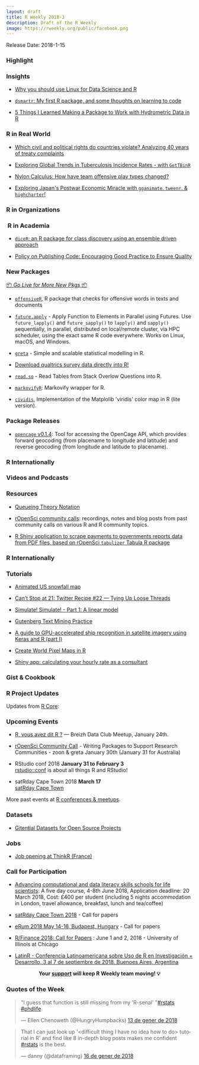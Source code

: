 ```yaml
---
layout: draft
title: R Weekly 2018-3
description: Draft of the R Weekly
image: https://rweekly.org/public/facebook.png
---
```


Release Date: 2018-1-15

###  Highlight



### Insights

+ [Why you should use Linux for Data Science and R](https://pat-s.github.io/post/windows_vs_linux/)

+ [`dsmartr`: My first R package, and some thoughts on learning to code](https://obrl-soil.github.io/dsmartr-announcement/)

+ [5 Things I Learned Making a Package to Work with Hydrometric Data in R](https://ropensci.org/blog/2018/01/16/tidyhydat/)

### R in Real World

+ [Which civil and political rights do countries violate? Analyzing 40 years of treaty complaints](https://rayms.github.io/2018-01-13-civil-political-rights/)

+ [Exploring Global Trends in Tuberculosis Incidence Rates - with `GetTBinR`](https://www.samabbott.co.uk/post/intro-gettbinr/)

+ [Nylon Calculus: How have team offensive play types changed?](https://fansided.com/2018/01/16/nylon-calculus-team-offensive-play-types-changed/)

+ [Exploring Japan's Postwar Economic Miracle with `gganimate`, `tweenr`, & `highcharter`!](https://ryo-n7.github.io/2018-01-12-japan-postwar-economic-recovery/)

###  R in Organizations




###  R in Academia

+ [`diceR`: an R package for class discovery using an ensemble driven approach](https://link.springer.com/epdf/10.1186/s12859-017-1996-y?author_access_token=KomHe9QDFfJ_X-eOh1FeK2_BpE1tBhCbnbw3BuzI2ROfzv9z94cjHSpLwm63deDBdyqr0PKFT3ZTpIs9gSBWKU18t-ijb6dwPoOQRyvPhDCwR_LDwiT_bC5OdSUACCuvAJEbcB2IgctB2EXCFZumlA%3D%3D)

+ [Policy on Publishing Code: Encouraging Good Practice to Ensure Quality](https://methodsblog.wordpress.com/2018/01/16/publishing-code/)

###  New Packages

<p class="added-hostname"><a href="https://rweekly.org/live" target="_blank" class="externalLink">📦 <i>Go Live for More New Pkgs</i> 📦</a></p>

+ [`offensiveR`](https://github.com/EmilHvitfeldt/offensiveR), R package that checks for offensive words in texts and documents

+ [`future.apply`](https://cran.r-project.org/package=future.apply) - Apply Function to Elements in Parallel using Futures.  Use `future_lapply()` and `future_sapply()` to `lapply()` and `sapply()` sequentially, in parallel, distributed on local/remote cluster, via HPC scheduler, using the exact same R code everywhere. Works on Linux, macOS, and Windows.

+ [`greta`](https://greta-dev.github.io/greta/) - Simple and scalable statistical modelling in R.

+ [Download qualtrics survey data directly into R! ](https://github.com/JasperHG90/qualtRics)

+ [`read.so`](https://github.com/alistaire47/read.so) - Read Tables from Stack Overlow Questions into R.

+ [`markovifyR`](https://github.com/abresler/markovifyR): Markovify wrapper for R.

+ [`cividis`](https://github.com/marcosci/cividis), Implementation of the Matplolib 'viridis' color map in R (lite version).

### Package Releases

+ [`opencage` v0.1.4](https://cran.r-project.org/web/packages/opencage/index.html): Tool for accessing the OpenCage API, which provides forward geocoding (from placename to longitude and latitude) and reverse geocoding (from longitude and latitude to placename).


###  R Internationally



###  Videos and Podcasts



###  Resources

+ [Queueing Theory Notation](https://roh.engineering/post/queueing-notation/)

+ [rOpenSci community calls](http://communitycalls.ropensci.org/): recordings, notes and blog posts from past community calls on various R and R community topics.

+ [R Shiny application to scrape payments to governments reports data from PDF files, based on rOpenSci `tabulizer` Tabula R package](https://github.com/NRGI/pdf-scraper)


### R Internationally



###  Tutorials

+ [Animated US snowfall map](http://strimas.com/r/snowfall/)

+ [Can’t Stop at 21: Twitter Recipe #22 — Tying Up Loose Threads](https://rud.is/b/2018/01/15/cant-stop-at-21-twitter-recipe-22-tying-up-loose-threads/)

+ [Simulate! Simulate! - Part 1: A linear model ](https://aosmith.rbind.io/2018/01/09/simulate-simulate-part1/)

+ [Gutenberg Text Mining Practice](http://rpubs.com/mrwarn/349518)

+ [A guide to GPU-accelerated ship recognition in satellite imagery using Keras and R (part I)](https://appsilondatascience.com/blog/rstats/2018/01/16/keras.html)

+ [Create World Pixel Maps in R](https://taraskaduk.com/2017/11/26/pixel-maps/)

+ [Shiny app: calculating your hourly rate as a consultant](https://taraskaduk.com/2018/01/13/shiny_rate/)

<!--<div class="post-more-begin"></div><div class="post-more-end"></div>-->

### Gist & Cookbook



###  R Project Updates

Updates from [R Core](http://developer.r-project.org/blosxom.cgi/R-devel/NEWS):


###  Upcoming Events

+ [R, vous avez dit R ?](https://www.meetup.com/fr-FR/Breizh-Data-Club/events/246482043/) — Breizh Data Club Meetup, January 24th.

+ [rOpenSci Community Call](https://ropensci.org/blog/2018/01/03/comm-call-v15/) - Writing Packages to Support Research Communities - zoon & greta
January 30th (January 31 for Australia)

+ RStudio conf 2018 **January 31 to February 3** <br />
[rstudio::conf](https://www.rstudio.com/conference/) is about all things R and RStudio!

+ satRday Cape Town 2018 **March 17** <br />
[satRday Cape Town](http://capetown2018.satrdays.org/)

<!-- + R/Finance 2018 **June 1 and 2** <br />
[Applied Finance with R](http://www.rinfinance.com).

+ [CascadiaRConf](https://cascadiarconf.com/) **June 2, 2018**
Portland, OR, US

+ [7eme Rencontres R](https://r2018-rennes.sciencesconf.org/)  **5 & 6 July 2018** <br />
Rennes - Agrocampus

+ useR! 2018 **July 10, 2018** <br />
The annual useR! conference is the main meeting of the international R user and developer community. -->

More past events at [R conferences & meetups](https://conf.rweekly.org).

### Datasets

+ [Gitential Datasets for Open Source Projects](https://github.com/gitential/datasets)


### Jobs

+ [Job opening at ThinkR (France)](https://thinkr.fr/rejoindre-thinkr/)

###  Call for Participation

+ [Advancing computational and data literacy skills schools for life scientists](http://www.nhm.ac.uk/our-science/courses-and-students/advancing-computational-and-data-literacy-for-life-scientists.html): A five day course, 4-8th June 2018, Application deadline: 20 March 2018, Cost: £400 per student (including 5 nights accommodation in London, travel allowance, breakfast, lunch and tea/coffee)

+ [satRday Cape Town 2018](http://capetown2018.satrdays.org/#callforpapers) - Call for papers

+ [eRum 2018 May 14-16, Budapest, Hungary](http://2018.erum.io/#cfp) - Call for papers

+ [R/Finance 2018: Call for Papers](http://blog.fosstrading.com/2018/01/rfinance-2018-call-for-papers.html) : June 1 and 2, 2018 - University of Illinois at Chicago

+ [LatinR - Conferencia Latinoamericana sobre Uso de R en Investigación + Desarrollo, 3 al 7 de septiembre de 2018, Buenoes Aires, Argentina](http://47jaiio.sadio.org.ar/index.php?q=node/125)

<p class="hide-support added-hostname support-rweekly" style="text-align: center;font-weight: bold;">Your <a class="non-visited externalLink" href="https://www.patreon.com/rweekly" onclick="pas(this)">support</a> will keep R Weekly team moving! 💡</p>

###  Quotes of the Week

<blockquote class="twitter-tweet" data-lang="ca"><p lang="en" dir="ltr">&quot;I guess that function is still missing from my &#39;R-senal&#39; &quot;<a href="https://twitter.com/hashtag/rstats?src=hash&amp;ref_src=twsrc%5Etfw">#rstats</a> <a href="https://twitter.com/hashtag/phdlife?src=hash&amp;ref_src=twsrc%5Etfw">#phdlife</a></p>&mdash; Ellen Chenoweth (@HungryHumpbacks) <a href="https://twitter.com/HungryHumpbacks/status/952285897449357312?ref_src=twsrc%5Etfw">13 de gener de 2018</a></blockquote>

<blockquote class="twitter-tweet" data-lang="ca"><p lang="en" dir="ltr">That I can just look up &#39;&lt;difficult thing I have no idea how to do&gt; tutorial in R&#39; and find like 8 in-depth blog posts makes me confident <a href="https://twitter.com/hashtag/rstats?src=hash&amp;ref_src=twsrc%5Etfw">#rstats</a> is the best.</p>&mdash; danny (@dataframing) <a href="https://twitter.com/dataframing/status/953115551060066304?ref_src=twsrc%5Etfw">16 de gener de 2018</a></blockquote>

